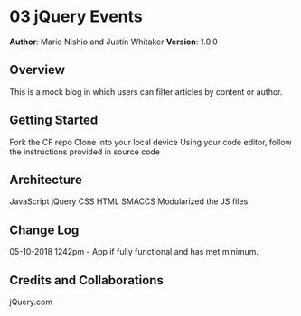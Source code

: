 # 03 jQuery Events

**Author**: Mario Nishio and Justin Whitaker
**Version**: 1.0.0 

## Overview
This is a mock blog in which users can filter articles by content or author. 
<!-- Provide a high level overview of what this application is and why you are building it, beyond the fact that it's an assignment for a Code Fellows 301 class. (i.e. What's your problem domain?) -->

## Getting Started
Fork the CF repo
Clone into your local device
Using your code editor, follow the instructions provided in source code
<!-- What are the steps that a user must take in order to build this app on their own machine and get it running? -->

## Architecture
JavaScript jQuery CSS HTML SMACCS Modularized the JS files
<!-- Provide a detailed description of the application design. What technologies (languages, libraries, etc) you're using, and any other relevant design information. -->

## Change Log
05-10-2018 1242pm - App if fully functional and has met minimum.
<!-- Use this are to document the iterative changes made to your application as each feature is successfully implemented. Use time stamps. Here's an examples:

01-01-2001 4:59pm - Application now has a fully-functional express server, with GET and POST routes for the book resource.-->

## Credits and Collaborations
jQuery.com
<!-- Give credit (and a link) to other people or resources that helped you build this application. -->

